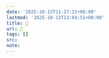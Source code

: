 ```yaml
---
date: '2025-10-13T11:27:31+08:00'
lastmod: '2025-10-13T13:04:51+08:00'
title: 󰘌
url: 󰘌
tags: []
src:
note:
---
```

